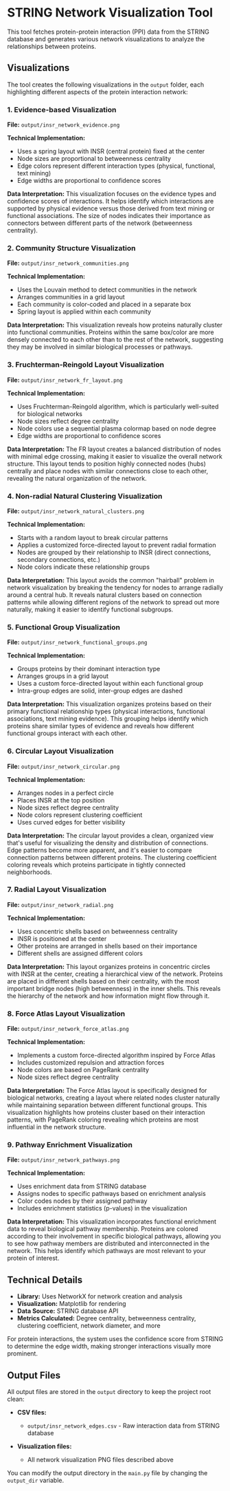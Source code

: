 # STRING Network Visualization Tool

This tool fetches protein-protein interaction (PPI) data from the STRING database and generates various network visualizations to analyze the relationships between proteins.

## Visualizations

The tool creates the following visualizations in the `output` folder, each highlighting different aspects of the protein interaction network:

### 1. Evidence-based Visualization

**File:** `output/insr_network_evidence.png`

**Technical Implementation:**
- Uses a spring layout with INSR (central protein) fixed at the center
- Node sizes are proportional to betweenness centrality
- Edge colors represent different interaction types (physical, functional, text mining)
- Edge widths are proportional to confidence scores

**Data Interpretation:**
This visualization focuses on the evidence types and confidence scores of interactions. It helps identify which interactions are supported by physical evidence versus those derived from text mining or functional associations. The size of nodes indicates their importance as connectors between different parts of the network (betweenness centrality).

### 2. Community Structure Visualization

**File:** `output/insr_network_communities.png`

**Technical Implementation:**
- Uses the Louvain method to detect communities in the network
- Arranges communities in a grid layout
- Each community is color-coded and placed in a separate box
- Spring layout is applied within each community

**Data Interpretation:**
This visualization reveals how proteins naturally cluster into functional communities. Proteins within the same box/color are more densely connected to each other than to the rest of the network, suggesting they may be involved in similar biological processes or pathways.

### 3. Fruchterman-Reingold Layout Visualization

**File:** `output/insr_network_fr_layout.png`

**Technical Implementation:**
- Uses Fruchterman-Reingold algorithm, which is particularly well-suited for biological networks
- Node sizes reflect degree centrality
- Node colors use a sequential plasma colormap based on node degree
- Edge widths are proportional to confidence scores

**Data Interpretation:**
The FR layout creates a balanced distribution of nodes with minimal edge crossing, making it easier to visualize the overall network structure. This layout tends to position highly connected nodes (hubs) centrally and place nodes with similar connections close to each other, revealing the natural organization of the network.

### 4. Non-radial Natural Clustering Visualization

**File:** `output/insr_network_natural_clusters.png`

**Technical Implementation:**
- Starts with a random layout to break circular patterns
- Applies a customized force-directed layout to prevent radial formation
- Nodes are grouped by their relationship to INSR (direct connections, secondary connections, etc.)
- Node colors indicate these relationship groups

**Data Interpretation:**
This layout avoids the common "hairball" problem in network visualization by breaking the tendency for nodes to arrange radially around a central hub. It reveals natural clusters based on connection patterns while allowing different regions of the network to spread out more naturally, making it easier to identify functional subgroups.

### 5. Functional Group Visualization

**File:** `output/insr_network_functional_groups.png`

**Technical Implementation:**
- Groups proteins by their dominant interaction type
- Arranges groups in a grid layout
- Uses a custom force-directed layout within each functional group
- Intra-group edges are solid, inter-group edges are dashed

**Data Interpretation:**
This visualization organizes proteins based on their primary functional relationship types (physical interactions, functional associations, text mining evidence). This grouping helps identify which proteins share similar types of evidence and reveals how different functional groups interact with each other.

### 6. Circular Layout Visualization

**File:** `output/insr_network_circular.png`

**Technical Implementation:**
- Arranges nodes in a perfect circle
- Places INSR at the top position
- Node sizes reflect degree centrality
- Node colors represent clustering coefficient
- Uses curved edges for better visibility

**Data Interpretation:**
The circular layout provides a clean, organized view that's useful for visualizing the density and distribution of connections. Edge patterns become more apparent, and it's easier to compare connection patterns between different proteins. The clustering coefficient coloring reveals which proteins participate in tightly connected neighborhoods.

### 7. Radial Layout Visualization

**File:** `output/insr_network_radial.png`

**Technical Implementation:**
- Uses concentric shells based on betweenness centrality
- INSR is positioned at the center
- Other proteins are arranged in shells based on their importance
- Different shells are assigned different colors

**Data Interpretation:**
This layout organizes proteins in concentric circles with INSR at the center, creating a hierarchical view of the network. Proteins are placed in different shells based on their centrality, with the most important bridge nodes (high betweenness) in the inner shells. This reveals the hierarchy of the network and how information might flow through it.

### 8. Force Atlas Layout Visualization

**File:** `output/insr_network_force_atlas.png`

**Technical Implementation:**
- Implements a custom force-directed algorithm inspired by Force Atlas
- Includes customized repulsion and attraction forces
- Node colors are based on PageRank centrality
- Node sizes reflect degree centrality

**Data Interpretation:**
The Force Atlas layout is specifically designed for biological networks, creating a layout where related nodes cluster naturally while maintaining separation between different functional groups. This visualization highlights how proteins cluster based on their interaction patterns, with PageRank coloring revealing which proteins are most influential in the network structure.

### 9. Pathway Enrichment Visualization

**File:** `output/insr_network_pathways.png`

**Technical Implementation:**
- Uses enrichment data from STRING database
- Assigns nodes to specific pathways based on enrichment analysis
- Color codes nodes by their assigned pathway
- Includes enrichment statistics (p-values) in the visualization

**Data Interpretation:**
This visualization incorporates functional enrichment data to reveal biological pathway membership. Proteins are colored according to their involvement in specific biological pathways, allowing you to see how pathway members are distributed and interconnected in the network. This helps identify which pathways are most relevant to your protein of interest.

## Technical Details

- **Library:** Uses NetworkX for network creation and analysis
- **Visualization:** Matplotlib for rendering
- **Data Source:** STRING database API
- **Metrics Calculated:** Degree centrality, betweenness centrality, clustering coefficient, network diameter, and more

For protein interactions, the system uses the confidence score from STRING to determine the edge width, making stronger interactions visually more prominent.

## Output Files

All output files are stored in the `output` directory to keep the project root clean:

- **CSV files:**
  - `output/insr_network_edges.csv` - Raw interaction data from STRING database

- **Visualization files:**
  - All network visualization PNG files described above

You can modify the output directory in the `main.py` file by changing the `output_dir` variable. 